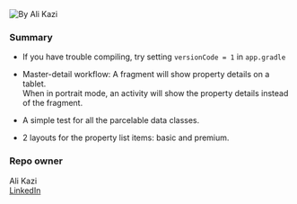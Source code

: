 <img src="https://i.imgur.com/aXRu5bP.gif" title="By Ali Kazi"/>

### Summary ###

* If you have trouble compiling, try setting `versionCode = 1` in `app.gradle`

* Master-detail workflow: A fragment will show property details on a tablet.  
  When in portrait mode, an activity will show the property details instead of the fragment.

* A simple test for all the parcelable data classes.

* 2 layouts for the property list items: basic and premium. 

### Repo owner ###

Ali Kazi   
[LinkedIn](linkedin.com/in/mdalikazi)  
